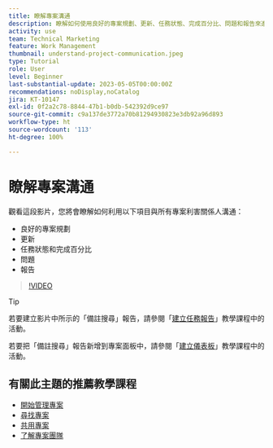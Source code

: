 ```yaml
---
title: 瞭解專案溝通
description: 瞭解如何使用良好的專案規劃、更新、任務狀態、完成百分比、問題和報告來進行專案工作相關溝通。
activity: use
team: Technical Marketing
feature: Work Management
thumbnail: understand-project-communication.jpeg
type: Tutorial
role: User
level: Beginner
last-substantial-update: 2023-05-05T00:00:00Z
recommendations: noDisplay,noCatalog
jira: KT-10147
exl-id: 0f2a2c78-8844-47b1-b0db-542392d9ce97
source-git-commit: c9a137de3772a70b81294930823e3db92a96d893
workflow-type: ht
source-wordcount: '113'
ht-degree: 100%

---
```


# 瞭解專案溝通

觀看這段影片，您將會瞭解如何利用以下項目與所有專案利害關係人溝通：

* 良好的專案規劃
* 更新
* 任務狀態和完成百分比
* 問題
* 報告

>[!VIDEO](https://video.tv.adobe.com/v/3419150/?quality=12&learn=on)

>[!TIP]
>
>若要建立影片中所示的「備註搜尋」報告，請參閱「[建立任務報告](https://experienceleague.adobe.com/docs/workfront-learn/tutorials-workfront/reporting/basic-reporting/create-a-task-report.html?lang=zh-Hant)」教學課程中的活動。
>
>若要把「備註搜尋」報告新增到專案面板中，請參閱「[建立儀表板](https://experienceleague.adobe.com/docs/workfront-learn/tutorials-workfront/reporting/basic-reporting/create-dashboards.html?lang=zh-Hant)」教學課程中的活動。

## 有關此主題的推薦教學課程

* [開始管理專案](https://experienceleague.adobe.com/en/docs/workfront-learn/tutorials-workfront/manage-work/projects/getting-started-manage-a-project.md)
* [尋找專案](https://experienceleague.adobe.com/en/docs/workfront-learn/tutorials-workfront/manage-work/projects/find-projects.md)
* [共用專案](https://experienceleague.adobe.com/en/docs/workfront-learn/tutorials-workfront/manage-work/projects/share-a-project.md)
* [了解專案團隊](https://experienceleague.adobe.com/en/docs/workfront-learn/tutorials-workfront/anage-work/projects/understand-the-project-team.md)
